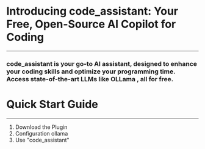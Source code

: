 # Introducing code_assistant: Your Free, Open-Source AI Copilot for Coding
***
### code_assistant is your go-to AI assistant, designed to enhance your coding skills and optimize your programming time. Access state-of-the-art LLMs like OLLama , all for free.

# Quick Start Guide
***
1. Download the Plugin
2. Configuration ollama
3. Use "code_assistant"